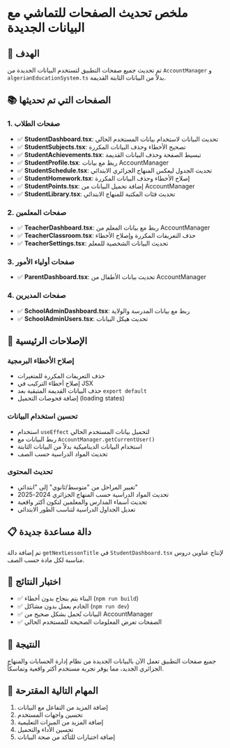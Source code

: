 # ملخص تحديث الصفحات للتماشي مع البيانات الجديدة

## 🎯 الهدف
تم تحديث جميع صفحات التطبيق لتستخدم البيانات الجديدة من `AccountManager` و `algerianEducationSystem.ts` بدلاً من البيانات الثابتة القديمة.

## 📚 الصفحات التي تم تحديثها

### 1. صفحات الطلاب
- ✅ **StudentDashboard.tsx**: تحديث البيانات لاستخدام بيانات المستخدم الحالي
- ✅ **StudentSubjects.tsx**: تصحيح الأخطاء وحذف البيانات المكررة
- ✅ **StudentAchievements.tsx**: تبسيط الصفحة وحذف البيانات القديمة
- ✅ **StudentProfile.tsx**: ربط مع بيانات AccountManager
- ✅ **StudentSchedule.tsx**: تحديث الجدول ليعكس المنهاج الجزائري الابتدائي
- ✅ **StudentHomework.tsx**: إصلاح الأخطاء وحذف البيانات المكررة
- ✅ **StudentPoints.tsx**: إضافة تحميل البيانات من AccountManager
- ✅ **StudentLibrary.tsx**: تحديث فئات المكتبة للمنهاج الابتدائي

### 2. صفحات المعلمين
- ✅ **TeacherDashboard.tsx**: ربط مع بيانات المعلم من AccountManager
- ✅ **TeacherClassroom.tsx**: حذف التعريفات المكررة وإصلاح الأخطاء
- ✅ **TeacherSettings.tsx**: تحديث البيانات الشخصية للمعلم

### 3. صفحات أولياء الأمور
- ✅ **ParentDashboard.tsx**: تحديث بيانات الأطفال من AccountManager

### 4. صفحات المديرين
- ✅ **SchoolAdminDashboard.tsx**: ربط مع بيانات المدرسة والولاية
- ✅ **SchoolAdminUsers.tsx**: تحديث هيكل البيانات

## 🔧 الإصلاحات الرئيسية

### إصلاح الأخطاء البرمجية
- حذف التعريفات المكررة للمتغيرات
- إصلاح أخطاء التركيب في JSX
- حذف البيانات القديمة المتبقية بعد `export default`
- إضافة فحوصات التحميل (loading states)

### تحسين استخدام البيانات
- استخدام `useEffect` لتحميل بيانات المستخدم الحالي
- ربط البيانات مع `AccountManager.getCurrentUser()`
- استخدام البيانات الديناميكية بدلاً من البيانات الثابتة
- تحديث المواد الدراسية حسب الصف

### تحديث المحتوى
- تغيير المراحل من "متوسط/ثانوي" إلى "ابتدائي"
- تحديث المواد الدراسية حسب المنهاج الجزائري 2024-2025
- تحديث أسماء المدارس والمعلمين لتكون أكثر واقعية
- تعديل الجداول الدراسية لتناسب الطور الابتدائي

## 📋 دالة مساعدة جديدة
تم إضافة دالة `getNextLessonTitle` في `StudentDashboard.tsx` لإنتاج عناوين دروس مناسبة لكل مادة حسب الصف.

## 🧪 اختبار النتائج
- ✅ البناء يتم بنجاح بدون أخطاء (`npm run build`)
- ✅ الخادم يعمل بدون مشاكل (`npm run dev`)
- ✅ البيانات تُحمل بشكل صحيح من AccountManager
- ✅ الصفحات تعرض المعلومات الصحيحة للمستخدم الحالي

## 🎉 النتيجة
جميع صفحات التطبيق تعمل الآن بالبيانات الجديدة من نظام إدارة الحسابات والمنهاج الجزائري الجديد، مما يوفر تجربة مستخدم أكثر واقعية وتماسكاً.

## 🔄 المهام التالية المقترحة
1. إضافة المزيد من التفاعل مع البيانات
2. تحسين واجهات المستخدم
3. إضافة المزيد من الميزات التعليمية
4. تحسين الأداء والتحميل
5. إضافة اختبارات للتأكد من صحة البيانات